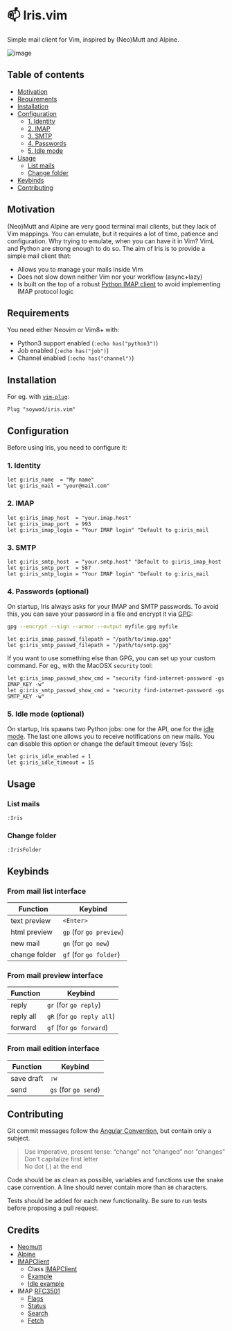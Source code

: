 # 📫 Iris.vim

Simple mail client for Vim, inspired by (Neo)Mutt and Alpine.

![image](https://user-images.githubusercontent.com/10437171/83288749-2db9fb00-a1e4-11ea-9ffa-3f0b6223e3ad.png)

## Table of contents

  - [Motivation](#motivation)
  - [Requirements](#requirements)
  - [Installation](#installation)
  - [Configuration](#configuration)
    - [1. Identity](#1-identity)
    - [2. IMAP](#2-imap)
    - [3. SMTP](#3-identity)
    - [4. Passwords](#4-passwords-optional)
    - [5. Idle mode](#5-idle-mode-optional)
  - [Usage](#usage)
    - [List mails](#list-mails)
    - [Change folder](#change-folder)
  - [Keybinds](#keybinds)
  - [Contributing](#contributing)

## Motivation

(Neo)Mutt and Alpine are very good terminal mail clients, but they lack of Vim
mappings. You can emulate, but it requires a lot of time, patience and
configuration. Why trying to emulate, when you can have it in Vim? VimL and
Python are strong enough to do so. The aim of Iris is to provide a simple mail
client that:

  - Allows you to manage your mails inside Vim
  - Does not slow down neither Vim nor your workflow (async+lazy)
  - Is built on the top of a robust [Python IMAP client](https://github.com/mjs/imapclient) to avoid implementing IMAP protocol logic

## Requirements

You need either Neovim or Vim8+ with:

  - Python3 support enabled (`:echo has("python3")`)
  - Job enabled (`:echo has("job")`)
  - Channel enabled (`:echo has("channel")`)

## Installation

For eg. with [`vim-plug`](https://github.com/junegunn/vim-plug):

```vim
Plug "soywod/iris.vim"
```

## Configuration

Before using Iris, you need to configure it:

### 1. Identity

```vim
let g:iris_name  = "My name"
let g:iris_mail = "your@mail.com"
```

### 2. IMAP

```vim
let g:iris_imap_host  = "your.imap.host"
let g:iris_imap_port  = 993
let g:iris_imap_login = "Your IMAP login" "Default to g:iris_mail
```

### 3. SMTP

```vim
let g:iris_smtp_host  = "your.smtp.host" "Default to g:iris_imap_host
let g:iris_smtp_port  = 587
let g:iris_smtp_login = "Your IMAP login" "Default to g:iris_mail
```

### 4. Passwords (optional)

On startup, Iris always asks for your IMAP and SMTP passwords. To avoid this,
you can save your password in a file and encrypt it via
[GPG](https://gnupg.org/):

```bash
gpg --encrypt --sign --armor --output myfile.gpg myfile
```

```vim
let g:iris_imap_passwd_filepath = "/path/to/imap.gpg"
let g:iris_smtp_passwd_filepath = "/path/to/smtp.gpg"
```

If you want to use something else than GPG, you can set up your custom command.
For eg., with the MacOSX `security` tool:

```vim
let g:iris_imap_passwd_show_cmd = "security find-internet-password -gs IMAP_KEY -w"
let g:iris_smtp_passwd_show_cmd = "security find-internet-password -gs SMTP_KEY -w"
```

### 5. Idle mode (optional)

On startup, Iris spawns two Python jobs: one for the API, one for the [idle
mode](https://imapclient.readthedocs.io/en/2.1.0/advanced.html#watching-a-mailbox-using-idle).
The last one allows you to receive notifications on new mails. You can disable
this option or change the default timeout (every 15s):

```vim
let g:iris_idle_enabled = 1
let g:iris_idle_timeout = 15
```

## Usage

### List mails

```vim
:Iris
```

### Change folder

```vim
:IrisFolder
```

## Keybinds
### From mail list interface

Function | Keybind
--- | ---
text preview | `<Enter>`
html preview | `gp` (for `go preview`)
new mail | `gn` (for `go new`)
change folder | `gf` (for `go folder`)

### From mail preview interface

Function | Keybind
--- | ---
reply | `gr` (for `go reply`)
reply all | `gR` (for `go reply all`)
forward | `gf` (for `go forward`)

### From mail edition interface

Function | Keybind
--- | ---
save draft | `:w`
send | `gs` (for `go send`)

## Contributing

Git commit messages follow the [Angular
Convention](https://gist.github.com/stephenparish/9941e89d80e2bc58a153), but
contain only a subject.

  > Use imperative, present tense: “change” not “changed” nor
  > “changes”<br>Don't capitalize first letter<br>No dot (.) at the end

Code should be as clean as possible, variables and functions use the snake case
convention. A line should never contain more than `80` characters.

Tests should be added for each new functionality. Be sure to run tests before
proposing a pull request.

## Credits

  - [Neomutt](https://neomutt.org/)
  - [Alpine](http://alpine.x10host.com/alpine/alpine-info/)
  - [IMAPClient](https://github.com/mjs/imapclient)
    - Class [IMAPClient](https://github.com/mjs/imapclient/blob/580dc6781b5bf9d4f2a1a74b5d4168ef9b842b87/imapclient/imapclient.py#L162)
    - [Example](https://github.com/mjs/imapclient/blob/master/examples/example.py)
    - [Idle example](https://github.com/mjs/imapclient/blob/master/examples/idle_example.py)
  - IMAP [RFC3501](https://tools.ietf.org/html/rfc3501)
    - [Flags](https://tools.ietf.org/html/rfc3501#section-2.3.2)
    - [Status](https://tools.ietf.org/html/rfc3501#section-6.3.10)
    - [Search](https://tools.ietf.org/html/rfc3501#section-6.4.4)
    - [Fetch](https://tools.ietf.org/html/rfc3501#section-7.4.2)
